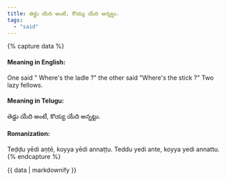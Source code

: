 ```yaml
---
title: తెడ్డు యేది అంటే, కొయ్య యేది అన్నట్టు.
tags:
  - "said"
---
```


{% capture data %}
#### Meaning in English:
One said " Where's the ladle ?" the other said "Where's the stick ?"
Two lazy fellows.

#### Meaning in Telugu:
తెడ్డు యేది అంటే, కొయ్య యేది అన్నట్టు.

#### Romanization:
Teḍḍu yēdi aṇṭē, koyya yēdi annaṭṭu.
Teddu yedi ante, koyya yedi annattu.
{% endcapture %}

{{ data | markdownify }}

